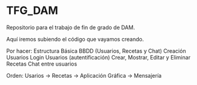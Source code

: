 # TFG_DAM
Repositorio para el trabajo de fin de grado de DAM.

Aquí iremos subiendo el código que vayamos creando.

Por hacer:
Estructura Básica BBDD (Usuarios, Recetas y Chat)
Creación Usuarios
Login Usuarios (autentificación)
Crear, Mostrar, Editar y Eliminar Recetas
Chat entre usuarios

Orden:
Usarios -> Recetas -> Aplicación Gráfica -> Mensajería




